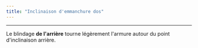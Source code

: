 ```yaml
---
title: "Inclinaison d'emmanchure dos"
---
```


***

Le blindage **de l'arrière** tourne légèrement l'armure autour du point d'inclinaison arrière.




